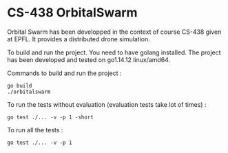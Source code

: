 # CS-438 OrbitalSwarm

Orbital Swarm has been developped in the context of course CS-438 given at EPFL.
It provides a distributed drone simulation.

To build and run the project. You need to have golang installed.
The project has been developed and tested on go1.14.12 linux/amd64.

Commands to build and run the project :
 ```
go build
./orbitalswarm
 ```
To run the tests without evaluation (evaluation tests take lot of times)  :
 ```
go test ./... -v -p 1 -short  
 ```
To run all the tests :
 ```
go test ./... -v -p 1
 ```
